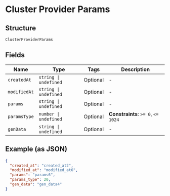 
# Cluster Provider Params

## Structure

`ClusterProviderParams`

## Fields

| Name | Type | Tags | Description |
|  --- | --- | --- | --- |
| `createdAt` | `string \| undefined` | Optional | - |
| `modifiedAt` | `string \| undefined` | Optional | - |
| `params` | `string \| undefined` | Optional | - |
| `paramsType` | `number \| undefined` | Optional | **Constraints**: `>= 0`, `<= 1024` |
| `genData` | `string \| undefined` | Optional | - |

## Example (as JSON)

```json
{
  "created_at": "created_at2",
  "modified_at": "modified_at6",
  "params": "params6",
  "params_type": 20,
  "gen_data": "gen_data4"
}
```

